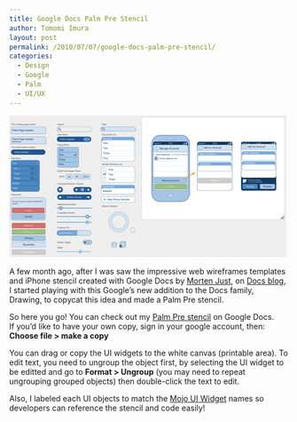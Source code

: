 ```yaml
---
title: Google Docs Palm Pre Stencil
author: Tomomi Imura
layout: post
permalink: /2010/07/07/google-docs-palm-pre-stencil/
categories:
  - Design
  - Google
  - Palm
  - UI/UX
---
```

![Google Docs Pre Stencil screen][1]

A few month ago, after I was saw the impressive web wireframes templates and iPhone stencil created with Google Docs by <a href="http://mortenjust.com/2010/05/02/iphone-wireframe-stencils-for-google-docs/" target="_blank">Morten Just</a>, on <a href="http://googledocs.blogspot.com/2010/05/rapid-wireframe-sketching-in-google.html" target="_blank">Docs blog</a>, I started playing with this Google&#8217;s new addition to the Docs family, Drawing, to copycat this idea and made a Palm Pre stencil.

So here you go! You can check out my <a href="https://docs.google.com/drawings/edit?id=1j0nIUVE26sqSMDuePaAehh2qJpyF9dendnQYcvVuFMo&#038;hl=en" target="_blank">Palm Pre stencil</a> on Google Docs.  
If you&#8217;d like to have your own copy, sign in your google account, then:  
**Choose file > make a copy**

You can drag or copy the UI widgets to the white canvas (printable area). To edit text, you need to ungroup the object first, by selecting the UI widget to be editted and go to **Format > Ungroup** (you may need to repeat ungrouping grouped objects) then double-click the text to edit.

Also, I labeled each UI objects to match the <a href="http://developer.palm.com/index.php?option=com_content&#038;view=article&#038;id=1566&#038;Itemid=239" target="_blank">Mojo UI Widget</a> names so developers can reference the stencil and code easily!

 [1]: /assets/images/wp-content/misc/pre-stencil.png